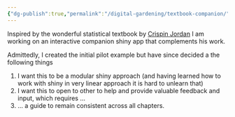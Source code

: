 ```yaml
---
{"dg-publish":true,"permalink":"/digital-gardening/textbook-companion/","noteIcon":""}
---
```



Inspired by the wonderful statistical textbook by [Crispin Jordan](https://biomedical-sciences.ed.ac.uk/experimental-design-and-data-analysis/what-to-do-with-experiments) I am working on an interactive companion shiny app that complements his work. 

Admittedly, I created the initial pilot example but have since decided a the following things

1. I want this to be a modular shiny approach (and having learned how to work with shiny in very linear approach it is hard to unlearn that)
2. I want this to open to other to help and provide valuable feedback and input, which requires ...
3. ... a guide to remain consistent across all chapters.


